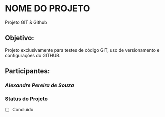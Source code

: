 # NOME DO PROJETO

Projeto GIT & Github

## Objetivo:

Projeto exclusivamente para testes de código GIT, uso de versionamento e configurações do GITHUB.

## Participantes:

### *Alexandre Pereira de Souza*

### Status do Projeto
- [ ] Concluído